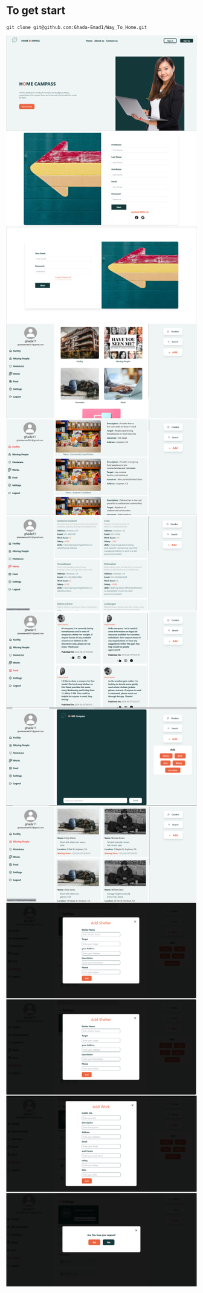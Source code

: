 # To get start 
```git
git clone git@github.com:Ghada-Emad1/Way_To_Home.git
```
![Home](/src/assest/home.png)
![signup](/src/assest/signup.png)
![login](/src/assest/login.png)
![dashboard](/src/assest/dashboard.png)
![facility](/src/assest/facility.png)
![work](/src/assest/work.png)
![feed](/src/assest/feed.png)
![chatbot](/src/assest/chatbot.png)
![missingpeople](/src/assest/missingpeople.png)
![addshelter](/src/assest/addshelter.png)
![addmissingpeople](/src/assest/addshelter.png)
![addwork](/src/assest/addwork.png)
![logout](/src/assest/logout.png)
